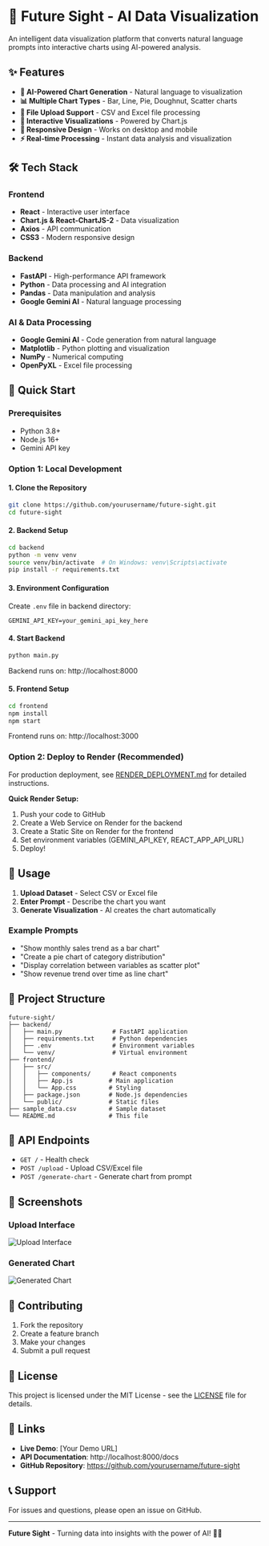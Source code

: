 # 🔮 Future Sight - AI Data Visualization

An intelligent data visualization platform that converts natural language prompts into interactive charts using AI-powered analysis.

## ✨ Features

- **🤖 AI-Powered Chart Generation** - Natural language to visualization
- **📊 Multiple Chart Types** - Bar, Line, Pie, Doughnut, Scatter charts
- **📁 File Upload Support** - CSV and Excel file processing
- **🎨 Interactive Visualizations** - Powered by Chart.js
- **📱 Responsive Design** - Works on desktop and mobile
- **⚡ Real-time Processing** - Instant data analysis and visualization

## 🛠️ Tech Stack

### Frontend
- **React** - Interactive user interface
- **Chart.js & React-ChartJS-2** - Data visualization
- **Axios** - API communication
- **CSS3** - Modern responsive design

### Backend
- **FastAPI** - High-performance API framework
- **Python** - Data processing and AI integration
- **Pandas** - Data manipulation and analysis
- **Google Gemini AI** - Natural language processing

### AI & Data Processing
- **Google Gemini AI** - Code generation from natural language
- **Matplotlib** - Python plotting and visualization
- **NumPy** - Numerical computing
- **OpenPyXL** - Excel file processing

## 🚀 Quick Start

### Prerequisites
- Python 3.8+
- Node.js 16+
- Gemini API key

### Option 1: Local Development

#### 1. Clone the Repository
```bash
git clone https://github.com/yourusername/future-sight.git
cd future-sight
```

#### 2. Backend Setup
```bash
cd backend
python -m venv venv
source venv/bin/activate  # On Windows: venv\Scripts\activate
pip install -r requirements.txt
```

#### 3. Environment Configuration
Create `.env` file in backend directory:
```env
GEMINI_API_KEY=your_gemini_api_key_here
```

#### 4. Start Backend
```bash
python main.py
```
Backend runs on: http://localhost:8000

#### 5. Frontend Setup
```bash
cd frontend
npm install
npm start
```
Frontend runs on: http://localhost:3000

### Option 2: Deploy to Render (Recommended)

For production deployment, see [RENDER_DEPLOYMENT.md](RENDER_DEPLOYMENT.md) for detailed instructions.

**Quick Render Setup:**
1. Push your code to GitHub
2. Create a Web Service on Render for the backend
3. Create a Static Site on Render for the frontend
4. Set environment variables (GEMINI_API_KEY, REACT_APP_API_URL)
5. Deploy!

## 🎯 Usage

1. **Upload Dataset** - Select CSV or Excel file
2. **Enter Prompt** - Describe the chart you want
3. **Generate Visualization** - AI creates the chart automatically

### Example Prompts
- "Show monthly sales trend as a bar chart"
- "Create a pie chart of category distribution"
- "Display correlation between variables as scatter plot"
- "Show revenue trend over time as line chart"

## 📁 Project Structure

```
future-sight/
├── backend/
│   ├── main.py              # FastAPI application
│   ├── requirements.txt     # Python dependencies
│   ├── .env                 # Environment variables
│   └── venv/                # Virtual environment
├── frontend/
│   ├── src/
│   │   ├── components/      # React components
│   │   ├── App.js          # Main application
│   │   └── App.css         # Styling
│   ├── package.json        # Node.js dependencies
│   └── public/             # Static files
├── sample_data.csv         # Sample dataset
└── README.md               # This file
```

## 🔧 API Endpoints

- `GET /` - Health check
- `POST /upload` - Upload CSV/Excel file
- `POST /generate-chart` - Generate chart from prompt

## 🎨 Screenshots

### Upload Interface
![Upload Interface](docs/upload-interface.png)

### Generated Chart
![Generated Chart](docs/generated-chart.png)

## 🤝 Contributing

1. Fork the repository
2. Create a feature branch
3. Make your changes
4. Submit a pull request

## 📄 License

This project is licensed under the MIT License - see the [LICENSE](LICENSE) file for details.

## 🔗 Links

- **Live Demo**: [Your Demo URL]
- **API Documentation**: http://localhost:8000/docs
- **GitHub Repository**: https://github.com/yourusername/future-sight

## 📞 Support

For issues and questions, please open an issue on GitHub.

---

**Future Sight** - Turning data into insights with the power of AI! 🔮✨